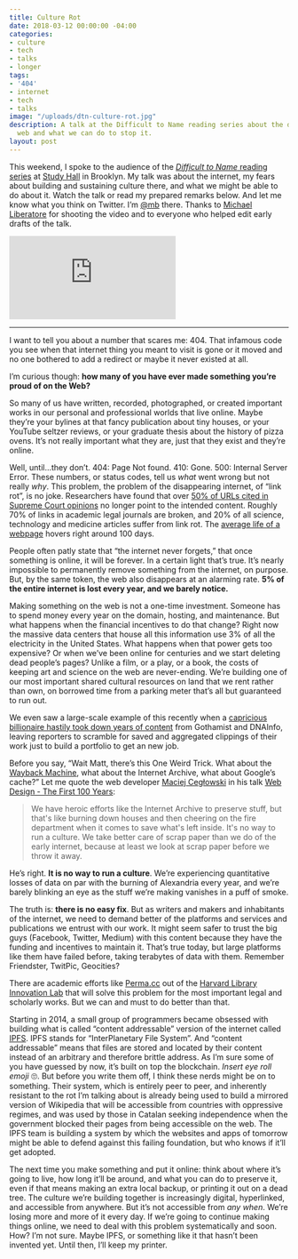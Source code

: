 ```yaml
---
title: Culture Rot
date: 2018-03-12 00:00:00 -04:00
categories:
- culture
- tech
- talks
- longer
tags:
- '404'
- internet
- tech
- talks
image: "/uploads/dtn-culture-rot.jpg"
description: A talk at the Difficult to Name reading series about the disappearing
  web and what we can do to stop it.
layout: post
---
```


This weekend, I spoke to the audience of the [*Difficult to Name* reading series](http://www.ryansartor.com) at [Study Hall](https://studyhall.xyz) in Brooklyn. My talk was about the internet, my fears about building and sustaining culture there, and what we might be able to do about it. Watch the talk or read my prepared remarks below. And let me know what you think on
Twitter. I’m [@mb](https://twitter.com/mb) there. Thanks to [Michael Liberatore](https://twitter.com/mliberatore/) for shooting the video and to everyone who helped edit early drafts of the talk.

<p><div class='embed-container'><iframe src='https://player.vimeo.com/video/259586099?title=0&byline=0&portrait=0' frameborder='0' webkitAllowFullScreen mozallowfullscreen allowFullScreen></iframe></div></p>

<hr>

<!-- more -->

I want to tell you about a number that scares me: 404. That infamous code you see when that internet thing you meant to visit is gone or it moved and no one bothered to add a redirect or maybe it never existed at all.

I’m curious though: **how many of you have ever made something you’re proud of on the Web?**

So many of us have written, recorded, photographed, or created important works in our personal and professional worlds that live online. Maybe they’re your bylines at that fancy publication about tiny houses, or your YouTube seltzer reviews, or your graduate thesis about the history of pizza ovens. It’s not really important what they are, just that they exist and they’re online.

Well, until…they don’t. 404: Page Not found. 410: Gone. 500: Internal Server Error. These numbers, or status codes, tell us *what* went wrong but not really *why*. This problem, the problem of the disappearing internet, of “link rot”, is no joke. Researchers have found that over [50% of URLs cited in Supreme Court opinions](http://www.nytimes.com/2013/09/24/us/politics/in-supreme-court-opinions-clicks-that-lead-nowhere.html) no longer point to the intended content. Roughly 70% of links in academic legal journals are broken, and 20% of all science, technology and medicine articles suffer from link rot. The [average life of a webpage](https://blogs.loc.gov/thesignal/2011/11/the-average-lifespan-of-a-webpage/) hovers right around 100 days.

People often patly state that “the internet never forgets,” that once something is online, it will be forever. In a certain light that’s true. It’s nearly impossible to permanently remove something from the internet, on purpose. But, by the same token, the web also disappears at an alarming rate. **5% of the entire internet is lost every year, and we barely notice.**

Making something on the web is not a one-time investment. Someone has to spend money every year on the domain, hosting, and maintenance. But what happens when the financial incentives to do that change? Right now the massive data centers that house all this information use 3% of all the electricity in the United States. What happens when that power gets too expensive? Or when we’ve been online for centuries and we start deleting dead people’s pages? Unlike a film, or a play, or a book, the costs of keeping art and science on the web are never-ending. We’re building one of our most important shared cultural resources on land that we rent rather than own, on borrowed time from a parking meter that’s all but guaranteed to run out.

We even saw a large-scale example of this recently when a [capricious billionaire hastily took down years of content](https://www.nytimes.com/2017/11/02/nyregion/dnainfo-gothamist-shutting-down.html) from Gothamist and DNAInfo, leaving reporters to scramble for saved and aggregated clippings of their work just to build a portfolio to get an new job.

Before you say, “Wait Matt, there’s this One Weird Trick. What about the [Wayback Machine](http://archive.org/web/), what about the Internet Archive, what about Google’s cache?” Let me quote the web developer [Maciej Cegłowski](http://idlewords.com/about.htm) in his talk [Web Design - The First 100 Years](http://idlewords.com/talks/web_design_first_100_years.htm):

<blockquote>We have heroic efforts like the Internet Archive to preserve stuff, but that's like burning down houses and then cheering on the fire department when it comes to save what's left inside. It's no way to run a culture. We take better care of scrap paper than we do of the early internet, because at least we look at scrap paper before we throw it away.</blockquote>

He’s right. **It is no way to run a culture**. We’re experiencing quantitative losses of data on par with the burning of Alexandria every year, and we’re barely blinking an eye as the stuff we’re making vanishes in a puff of smoke.

The truth is: **there is no easy fix**. But as writers and makers and inhabitants of the internet, we need to demand better of the platforms and services and publications we entrust with our work. It might seem safer to trust the big guys (Facebook, Twitter, Medium) with this content because they have the funding and incentives to maintain it. That’s true today, but large platforms like them have failed before, taking terabytes of data with them. Remember Friendster, TwitPic, Geocities?

There are academic efforts like [Perma.cc](Perma.cc) out of the [Harvard Library Innovation Lab](https://lil.law.harvard.edu) that will solve this problem for the most important legal and scholarly works. But we can and must to do better than that.

Starting in 2014, a small group of programmers became obsessed with building what is called “content addressable” version of the internet called [IPFS](https://ipfs.io). IPFS stands for “InterPlanetary File System”. And “content addressable” means that files are stored and located by their content instead of an arbitrary and therefore brittle address. As I’m sure some of you have guessed by now, it’s built on top the blockchain. *Insert eye roll emoji* 🙄. But before you write them off, I think these nerds might be on to something. Their system, which is entirely peer to peer, and inherently resistant to the rot I’m talking about is already being used to build a mirrored version of Wikipedia that will be accessible from countries with oppressive regimes, and was used by those in Catalan seeking independence when the government blocked their pages from being accessible on the web. The IPFS team is building a system by which the websites and apps of tomorrow might be able to defend against this failing foundation, but who knows if it’ll get adopted.

The next time you make something and put it online: think about where it’s going to live, how long it’ll be around, and what you can do to preserve it, even if that means making an extra local backup, or printing it out on a dead tree. The culture we’re building together is increasingly digital, hyperlinked, and accessible from anywhere. But it’s not accessible from *any when*. We’re losing more and more of it every day. If we’re going to continue making things online, we need to deal with this problem systematically and soon. How? I’m not sure. Maybe IPFS, or something like it that hasn’t been invented yet. Until then, I’ll keep my printer.
